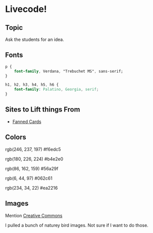 # Livecode! #

## Topic ##

Ask the students for an idea.

## Fonts ##

```css
p {
    font-family, Verdana, "Trebuchet MS", sans-serif;
}
```

```css
h1, h2, h3, h4, h5, h6 {
    font-family: Palatino, Georgia, serif;
}
```

## Sites to Lift things From ##

* [Fanned Cards](https://magic.wizards.com/en/articles/archive/ways-play/commanding-ravnica-allegiance-2019-01-17)

## Colors ##

<!-- Off-white (Good for backgrounds) -->
rgb(246, 237, 197)
#f6edc5

<!-- Primary Light Tone -->
rgb(180, 226, 224)
#b4e2e0

<!-- Primary Mid Tone -->
rgb(86, 162, 159)
#56a29f

<!-- Primary Dark Tone -->
rgb(6, 44, 97)
#062c61

<!-- Accent Color -->
rgb(234, 34, 22)
#ea2216

## Images ##

Mention [Creative Commons](https://search.creativecommons.org/)

I pulled a bunch of naturey bird images.  Not sure if I want to do those.
